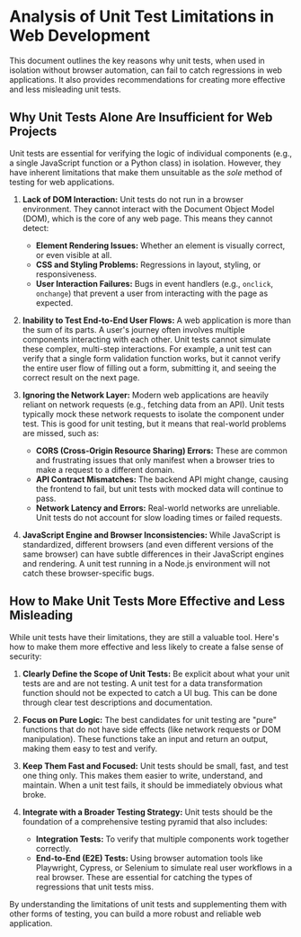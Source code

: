 # Analysis of Unit Test Limitations in Web Development

This document outlines the key reasons why unit tests, when used in isolation without browser automation, can fail to catch regressions in web applications. It also provides recommendations for creating more effective and less misleading unit tests.

## Why Unit Tests Alone Are Insufficient for Web Projects

Unit tests are essential for verifying the logic of individual components (e.g., a single JavaScript function or a Python class) in isolation. However, they have inherent limitations that make them unsuitable as the *sole* method of testing for web applications.

1.  **Lack of DOM Interaction:** Unit tests do not run in a browser environment. They cannot interact with the Document Object Model (DOM), which is the core of any web page. This means they cannot detect:
    *   **Element Rendering Issues:** Whether an element is visually correct, or even visible at all.
    *   **CSS and Styling Problems:** Regressions in layout, styling, or responsiveness.
    *   **User Interaction Failures:** Bugs in event handlers (e.g., `onclick`, `onchange`) that prevent a user from interacting with the page as expected.

2.  **Inability to Test End-to-End User Flows:** A web application is more than the sum of its parts. A user's journey often involves multiple components interacting with each other. Unit tests cannot simulate these complex, multi-step interactions. For example, a unit test can verify that a single form validation function works, but it cannot verify the entire user flow of filling out a form, submitting it, and seeing the correct result on the next page.

3.  **Ignoring the Network Layer:** Modern web applications are heavily reliant on network requests (e.g., fetching data from an API). Unit tests typically mock these network requests to isolate the component under test. This is good for unit testing, but it means that real-world problems are missed, such as:
    *   **CORS (Cross-Origin Resource Sharing) Errors:** These are common and frustrating issues that only manifest when a browser tries to make a request to a different domain.
    *   **API Contract Mismatches:** The backend API might change, causing the frontend to fail, but unit tests with mocked data will continue to pass.
    *   **Network Latency and Errors:** Real-world networks are unreliable. Unit tests do not account for slow loading times or failed requests.

4.  **JavaScript Engine and Browser Inconsistencies:** While JavaScript is standardized, different browsers (and even different versions of the same browser) can have subtle differences in their JavaScript engines and rendering. A unit test running in a Node.js environment will not catch these browser-specific bugs.

## How to Make Unit Tests More Effective and Less Misleading

While unit tests have their limitations, they are still a valuable tool. Here's how to make them more effective and less likely to create a false sense of security:

1.  **Clearly Define the Scope of Unit Tests:** Be explicit about what your unit tests are and are not testing. A unit test for a data transformation function should not be expected to catch a UI bug. This can be done through clear test descriptions and documentation.

2.  **Focus on Pure Logic:** The best candidates for unit testing are "pure" functions that do not have side effects (like network requests or DOM manipulation). These functions take an input and return an output, making them easy to test and verify.

3.  **Keep Them Fast and Focused:** Unit tests should be small, fast, and test one thing only. This makes them easier to write, understand, and maintain. When a unit test fails, it should be immediately obvious what broke.

4.  **Integrate with a Broader Testing Strategy:** Unit tests should be the foundation of a comprehensive testing pyramid that also includes:
    *   **Integration Tests:** To verify that multiple components work together correctly.
    *   **End-to-End (E2E) Tests:** Using browser automation tools like Playwright, Cypress, or Selenium to simulate real user workflows in a real browser. These are essential for catching the types of regressions that unit tests miss.

By understanding the limitations of unit tests and supplementing them with other forms of testing, you can build a more robust and reliable web application.
